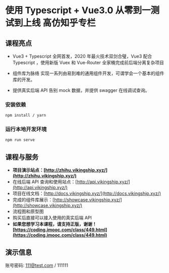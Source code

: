 # 使用 Typescript + Vue3.0 从零到一测试到上线 高仿知乎专栏

## 课程亮点

- Vue3 + Typescript 全网首发，2020 年最火技术双剑合璧，Vue3 配合 Typescript ，使用新版 Vuex 和 Vue-Router 全家桶完成前后端分离复杂项目

- 组件库为脉络 实现一系列由易到难的通用组件开发，可谓学会一个基本的组件库的开发。

- 提供真实后端 API 告别 mock 数据，并提供 swagger 在线调试查询。

### 安装依赖

```bash
npm install / yarn
```

### 运行本地开发环境

```bash
npm run serve
```

## 课程与服务

- **项目演示站点：[http://zhihu.vikingship.xyz/](http://zhihu.vikingship.xyz/)**
- 在线后端 API 查询和使用站点：[http://api.vikingship.xyz/](http://api.vikingship.xyz/)
- 项目在线文档：[http://docs.vikingship.xyz/](http://docs.vikingship.xyz/)
- 完成的组件库展示：[http://showcase.vikingship.xyz/](http://showcase.vikingship.xyz/)
- 流程图和原型图
- 购买后直接可以接入使用的真实后端 API
- **如果您想学习本课程，请支持正版，谢谢！ [https://coding.imooc.com/class/449.html](https://coding.imooc.com/class/449.html)**

## 演示信息

账号密码: 111@test.com / 111111
